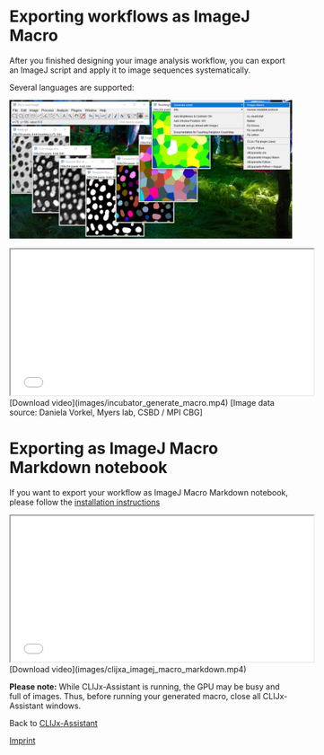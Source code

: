 # Exporting workflows as ImageJ Macro
After you finished designing your image analysis workflow, you can export an ImageJ script and apply it to image sequences systematically.

Several languages are supported:

![Image](images/script_export.png)

<iframe src="images/incubator_generate_macro.mp4" width="540" height="260"></iframe>
[Download video](images/incubator_generate_macro.mp4) [Image data source: Daniela Vorkel, Myers lab, CSBD / MPI CBG]

# Exporting as ImageJ Macro Markdown notebook
If you want to export your workflow as ImageJ Macro Markdown notebook, please follow the 
[installation instructions](https://clij.github.io/assistant/installation#ijmmd)
<iframe src="images/clijxa_imagej_macro_markdown.mp4" width="540" height="260"></iframe>
[Download video](images/clijxa_imagej_macro_markdown.mp4)


**Please note:** While CLIJx-Assistant is running, the GPU may be busy and full of images. 
Thus, before running your generated macro, close all CLIJx-Assistant windows.

Back to [CLIJx-Assistant](https://clij.github.io/assistant)

[Imprint](https://clij.github.io/imprint)
